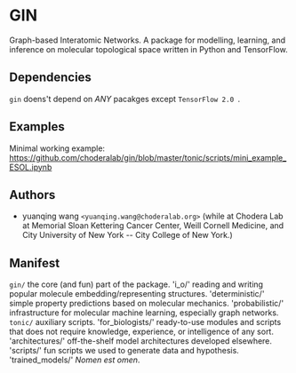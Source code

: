 # GIN
Graph-based Interatomic Networks. A package for modelling, learning, and inference on molecular topological space written in Python and TensorFlow.

## Dependencies
`gin` doens't depend on _ANY_ pacakges except `TensorFlow 2.0 `.

## Examples
Minimal working example: https://github.com/choderalab/gin/blob/master/tonic/scripts/mini_example_ESOL.ipynb

## Authors
- yuanqing wang `<yuanqing.wang@choderalab.org>` (while at Chodera Lab at Memorial Sloan Kettering Cancer Center, Weill Cornell Medicine, and City University of New York -- City College of New York.)

## Manifest
`gin/` the core (and fun) part of the package.
    'i_o/' reading and writing popular molecule embedding/representing structures.
    'deterministic/' simple property predictions based on molecular mechanics.
    'probabilistic/' infrastructure for molecular machine learning, especially graph networks.
`tonic/` auxiliary scripts.
    'for_biologists/' ready-to-use modules and scripts that does not require knowledge, experience, or intelligence of any sort.
    'architectures/' off-the-shelf model architectures developed elsewhere.
    'scripts/' fun scripts we used to generate data and hypothesis.
    'trained_models/' _Nomen est omen_.
